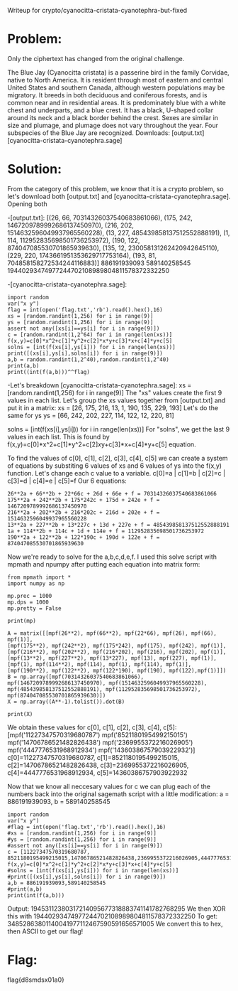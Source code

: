 Writeup for crypto/cyanocitta-cristata-cyanotephra-but-fixed


# Problem:
Only the ciphertext has changed from the original challenge.

The Blue Jay (Cyanocitta cristata) is a passerine bird in the family Corvidae, native to North America. It is resident through most of eastern and central United States and southern Canada, although western populations may be migratory. It breeds in both deciduous and coniferous forests, and is common near and in residential areas. It is predominately blue with a white chest and underparts, and a blue crest. It has a black, U-shaped collar around its neck and a black border behind the crest. Sexes are similar in size and plumage, and plumage does not vary throughout the year. Four subspecies of the Blue Jay are recognized.
Downloads: [output.txt] [cyanocitta-cristata-cyanotephra.sage]


# Solution:
From the category of this problem, we know that it is a crypto problem, so let's download both [output.txt] and [cyanocitta-cristata-cyanotephra.sage]. Opening both

-[output.txt]:
[(26, 66, 70314326037540683861066), (175, 242, 1467209789992686137450970), (216, 202, 1514632596049937965560228), (13, 227, 485439858137512552888191), (1, 114, 112952835698501736253972), (190, 122, 874047085530701865939630), (135, 12, 230058131262420942645110), (229, 220, 1743661951353629717753164), (193, 81, 704858158272534244116883)]
886191939093 589140258545
19440293474977244702108989804811578372332250

-[cyanocitta-cristata-cyanotephra.sage]:
```
import random
var("x y")
flag = int(open('flag.txt','rb').read().hex(),16)
xs = [random.randint(1,256) for i in range(9)]
ys = [random.randint(1,256) for i in range(9)]
assert not any([xs[i]==ys[i] for i in range(9)])
c = [random.randint(1,2^64) for i in range(len(xs))]
f(x,y)=c[0]*x^2+c[1]*y^2+c[2]*x*y+c[3]*x+c[4]*y+c[5]
solns = [int(f(xs[i],ys[i])) for i in range(len(xs))]
print([(xs[i],ys[i],solns[i]) for i in range(9)])
a,b = random.randint(1,2^40),random.randint(1,2^40)
print(a,b)
print((int(f(a,b)))^^flag)
```

-Let's breakdown [cyanocitta-cristata-cyanotephra.sage]:
xs = [random.randint(1,256) for i in range(9)]
The "xs" values create the first 9 values in each list. Let's group the xs values together from [output.txt] and put it in a matrix:
xs = [26, 175, 216, 13, 1, 190, 135, 229, 193]
Let's do the same for ys
ys = [66, 242, 202, 227, 114, 122, 12, 220, 81]

solns = [int(f(xs[i],ys[i])) for i in range(len(xs))]
For "solns", we get the last 9 values in each list. This is found by f(x,y)=c[0]*x^2+c[1]*y^2+c[2]*x*y+c[3]*x+c[4]*y+c[5] equation.

To find the values of c[0], c[1], c[2], c[3], c[4], c[5] we can create a system of equations by substiting 6 values of xs and 6 values of ys into the f(x,y) function. Let's change each c value to a variable.
c[0]=a | c[1]=b | c[2]=c | c[3]=d | c[4]=e | c[5]=f
Our 6 equations:
```
26**2a + 66**2b + 22*66c + 26d + 66e + f = 70314326037540683861066 
175**2a + 242**2b + 175*242c + 175d + 242e + f = 1467209789992686137450970
216**2a + 202**2b + 216*202c + 216d + 202e + f = 1514632596049937965560228
13**2a + 227**2b + 13*227c + 13d + 227e + f = 485439858137512552888191
1a + 114**2b + 114c + 1d + 114e + f = 112952835698501736253972
190**2a + 122**2b + 122*190c + 190d + 122e + f = 874047085530701865939630
```

Now we're ready to solve for the a,b,c,d,e,f. I used this solve script with mpmath and npumpy after putting each equation into matrix form:
```
from mpmath import *
import numpy as np

mp.prec = 1000
mp.dps = 1000
mp.pretty = False

print(mp)

A = matrix([[mpf(26**2), mpf(66**2), mpf(22*66), mpf(26), mpf(66), mpf(1)], 
[mpf(175**2), mpf(242**2), mpf(175*242), mpf(175), mpf(242), mpf(1)], 
[mpf(216**2), mpf(202**2), mpf(216*202), mpf(216), mpf(202), mpf(1)], 
[mpf(13**2), mpf(227**2), mpf(13*227), mpf(13), mpf(227), mpf(1)], 
[mpf(1), mpf(114**2), mpf(114), mpf(1), mpf(114), mpf(1)], 
[mpf(190**2), mpf(122**2), mpf(122*190), mpf(190), mpf(122),mpf(1)]])
B = np.array([mpf(70314326037540683861066), mpf(1467209789992686137450970), mpf(1514632596049937965560228), 
mpf(485439858137512552888191), mpf(112952835698501736253972), mpf(874047085530701865939630)])
X = np.array((A**-1).tolist()).dot(B)

print(X)
```
We obtain these values for c[0], c[1], c[2], c[3], c[4], c[5]:
[mpf('11227347570319680787')
 mpf('8521180195499215015')
 mpf('14706786521482826438')
 mpf('2369955372216026905') 
 mpf('4447776531968912934')
 mpf('14360386757903922932')]
c[0]=11227347570319680787, c[1]=8521180195499215015, c[2]=14706786521482826438, c[3]=2369955372216026905, c[4]=4447776531968912934, c[5]=14360386757903922932

Now that we know all neccesary values for c we can plug each of the numbers back into the original sagemath script with a little modification:
a = 886191939093, b = 589140258545
```
import random
var("x y")
#flag = int(open('flag.txt','rb').read().hex(),16)
#xs = [random.randint(1,256) for i in range(9)]
#ys = [random.randint(1,256) for i in range(9)]
#assert not any([xs[i]==ys[i] for i in range(9)])
c = [11227347570319680787, 8521180195499215015,14706786521482826438,2369955372216026905,4447776531968912934,14360386757903922932]
f(x,y)=c[0]*x^2+c[1]*y^2+c[2]*x*y+c[3]*x+c[4]*y+c[5]
#solns = [int(f(xs[i],ys[i])) for i in range(len(xs))]
#print([(xs[i],ys[i],solns[i]) for i in range(9)])
a,b = 886191939093,589140258545
#print(a,b)
print(int(f(a,b)))
```
Output: 19453112380317214095677318883741141782768295
We then XOR this with 19440293474977244702108989804811578372332250
To get: 34852863801140041977112467590591656571005
We convert this to hex, then ASCII to get our flag!

# Flag: 
flag{d8smdsx01a0}